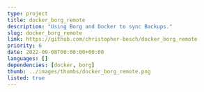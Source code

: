 ```yaml
---
type: project
title: docker_borg_remote
description: "Using Borg and Docker to sync Backups."
slug: docker_borg_remote
link: https://github.com/christopher-besch/docker_borg_remote
priority: 6
date: 2022-09-08T00:00:00+00:00
languages: []
dependencies: [docker, borg]
thumb: ../images/thumbs/docker_borg_remote.png
listed: true
---
```


